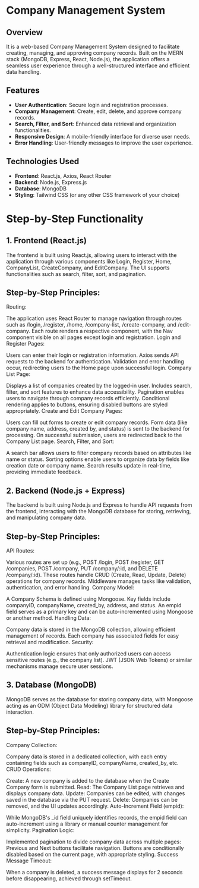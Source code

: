 # Company Management System

## Overview

It is a web-based Company Management System designed to facilitate creating, managing, and approving company records. Built on the MERN stack (MongoDB, Express, React, Node.js), the application offers a seamless user experience through a well-structured interface and efficient data handling.

## Features

- **User Authentication**: Secure login and registration processes.
- **Company Management**: Create, edit, delete, and approve company records.
- **Search, Filter, and Sort**: Enhanced data retrieval and organization functionalities.
- **Responsive Design**: A mobile-friendly interface for diverse user needs.
- **Error Handling**: User-friendly messages to improve the user experience.

## Technologies Used

- **Frontend**: React.js, Axios, React Router
- **Backend**: Node.js, Express.js
- **Database**: MongoDB
- **Styling**: Tailwind CSS (or any other CSS framework of your choice)

# Step-by-Step Functionality

## 1. Frontend (React.js)
The frontend is built using React.js, allowing users to interact with the application through various components like Login, Register, Home, CompanyList, CreateCompany, and EditCompany. The UI supports functionalities such as search, filter, sort, and pagination.

## Step-by-Step Principles:
Routing:

The application uses React Router to manage navigation through routes such as /login, /register, /home, /company-list, /create-company, and /edit-company.
Each route renders a respective component, with the Nav component visible on all pages except login and registration.
Login and Register Pages:

Users can enter their login or registration information.
Axios sends API requests to the backend for authentication.
Validation and error handling occur, redirecting users to the Home page upon successful login.
Company List Page:

Displays a list of companies created by the logged-in user.
Includes search, filter, and sort features to enhance data accessibility.
Pagination enables users to navigate through company records efficiently.
Conditional rendering applies to buttons, ensuring disabled buttons are styled appropriately.
Create and Edit Company Pages:

Users can fill out forms to create or edit company records.
Form data (like company name, address, created by, and status) is sent to the backend for processing.
On successful submission, users are redirected back to the Company List page.
Search, Filter, and Sort:

A search bar allows users to filter company records based on attributes like name or status.
Sorting options enable users to organize data by fields like creation date or company name.
Search results update in real-time, providing immediate feedback.
## 2. Backend (Node.js + Express)
The backend is built using Node.js and Express to handle API requests from the frontend, interacting with the MongoDB database for storing, retrieving, and manipulating company data.

## Step-by-Step Principles:
API Routes:

Various routes are set up (e.g., POST /login, POST /register, GET /companies, POST /company, PUT /company/:id, and DELETE /company/:id).
These routes handle CRUD (Create, Read, Update, Delete) operations for company records.
Middleware manages tasks like validation, authentication, and error handling.
Company Model:

A Company Schema is defined using Mongoose.
Key fields include companyID, companyName, created_by, address, and status.
An empid field serves as a primary key and can be auto-incremented using Mongoose or another method.
Handling Data:

Company data is stored in the MongoDB collection, allowing efficient management of records.
Each company has associated fields for easy retrieval and modification.
Security:

Authentication logic ensures that only authorized users can access sensitive routes (e.g., the company list).
JWT (JSON Web Tokens) or similar mechanisms manage secure user sessions.
## 3. Database (MongoDB)
MongoDB serves as the database for storing company data, with Mongoose acting as an ODM (Object Data Modeling) library for structured data interaction.

## Step-by-Step Principles:
Company Collection:

Company data is stored in a dedicated collection, with each entry containing fields such as companyID, companyName, created_by, etc.
CRUD Operations:

Create: A new company is added to the database when the Create Company form is submitted.
Read: The Company List page retrieves and displays company data.
Update: Companies can be edited, with changes saved in the database via the PUT request.
Delete: Companies can be removed, and the UI updates accordingly.
Auto-Increment Field (empid):

While MongoDB's _id field uniquely identifies records, the empid field can auto-increment using a library or manual counter management for simplicity.
Pagination Logic:

Implemented pagination to divide company data across multiple pages:
Previous and Next buttons facilitate navigation.
Buttons are conditionally disabled based on the current page, with appropriate styling.
Success Message Timeout:

When a company is deleted, a success message displays for 2 seconds before disappearing, achieved through setTimeout.
